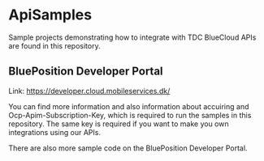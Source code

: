 # ApiSamples
Sample projects demonstrating how to integrate with TDC BlueCloud APIs are found in this repository.

## BluePosition Developer Portal
Link: https://developer.cloud.mobileservices.dk/

You can find more information and also information about accuiring and Ocp-Apim-Subscription-Key, which is required to run the samples in this repository. The same key is required if you want to make you own integrations using our APIs.

There are also more sample code on the BluePosition Developer Portal.
